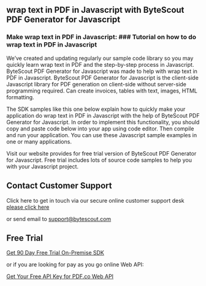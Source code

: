 ## wrap text in PDF in Javascript with ByteScout PDF Generator for Javascript

### Make wrap text in PDF in Javascript: ### Tutorial on how to do wrap text in PDF in Javascript

We’ve created and updating regularly our sample code library so you may quickly learn wrap text in PDF and the step-by-step process in Javascript. ByteScout PDF Generator for Javascript was made to help with wrap text in PDF in Javascript. ByteScout PDF Generator for Javascript is the client-side Javascript library for PDF generation on client-side without server-side programming required. Can create invoices, tables with text, images, HTML formatting.

The SDK samples like this one below explain how to quickly make your application do wrap text in PDF in Javascript with the help of ByteScout PDF Generator for Javascript. In order to implement this functionality, you should copy and paste code below into your app using code editor. Then compile and run your application. You can use these Javascript sample examples in one or many applications.

Visit our website provides for free trial version of ByteScout PDF Generator for Javascript. Free trial includes lots of source code samples to help you with your Javascript project.

## Contact Customer Support

Click here to get in touch via our secure online customer support desk [please click here](https://bytescout.zendesk.com/hc/en-us/requests/new?subject=ByteScout%20PDF%20Generator%20for%20Javascript%20Question)

or send email to [support@bytescout.com](mailto:support@bytescout.com?subject=ByteScout%20PDF%20Generator%20for%20Javascript%20Question) 

## Free Trial

[Get 90 Day Free Trial On-Premise SDK](https://bytescout.com/download/web-installer?utm_source=github-readme)

or if you are looking for pay as you go online Web API:

[Get Your Free API Key for PDF.co Web API](https://pdf.co/documentation/api?utm_source=github-readme)